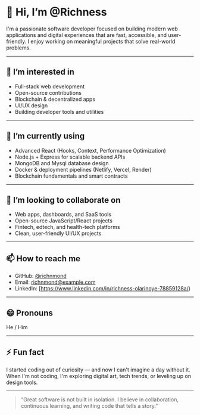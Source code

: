 # 👋 Hi, I’m @Richness

I'm a passionate software developer focused on building modern web applications and digital experiences that are fast, accessible, and user-friendly. I enjoy working on meaningful projects that solve real-world problems.

---

## 👀 I’m interested in
- Full-stack web development  
- Open-source contributions  
- Blockchain & decentralized apps  
- UI/UX design 
- Building developer tools and utilities  

---

## 🌱 I’m currently using
- Advanced React (Hooks, Context, Performance Optimization)  
- Node.js + Express for scalable backend APIs  
- MongoDB and Mysql database design  
- Docker & deployment pipelines (Netlify, Vercel, Render)  
- Blockchain fundamentals and smart contracts  

---

## 💞️ I’m looking to collaborate on
- Web apps, dashboards, and SaaS tools  
- Open-source JavaScript/React projects  
- Fintech, edtech, and health-tech platforms  
- Clean, user-friendly UI/UX projects  

---

## 📫 How to reach me
- GitHub: [@richnmond](https://github.com/richnmond)  
- Email: [richnmond@example.com](mailto:richnessolarinoye132@gmail.com)  
- LinkedIn: [https://www.linkedin.com/in/richness-olarinoye-78859128a/)

---

## 😄 Pronouns
He / Him

---

## ⚡ Fun fact
I started coding out of curiosity — and now I can't imagine a day without it. When I'm not coding, I'm exploring digital art, tech trends, or leveling up on design tools.

---

> “Great software is not built in isolation. I believe in collaboration, continuous learning, and writing code that tells a story.”


<!---
richnmond/richnmond is a ✨ special ✨ repository because its `README.md` (this file) appears on your GitHub profile.
You can click the Preview link to take a look at your changes.
--->
